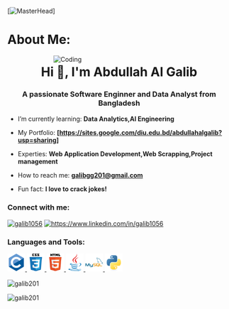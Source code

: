 [![MasterHead](https://repository-images.githubusercontent.com/588181932/e36ec678-7984-4cdd-8e4c-a3932772ff8e)]
# About Me:
<img align="right" alt="Coding" width="400" src="">
<h1 align="center">Hi 👋, I'm Abdullah Al Galib</h1>
<h3 align="center">A passionate Software Enginner and Data Analyst from Bangladesh</h3>



- I’m currently learning: **Data Analytics,AI Engineering**

- My Portfolio: **[https://sites.google.com/diu.edu.bd/abdullahalgalib?usp=sharing]**

- Experties: **Web Application Development,Web Scrapping,Project management**

- How to reach me: **galibgg201@gmail.com**

- Fun fact: **I love to crack jokes!**

<h3 align="left">Connect with me:</h3>
<p align="left">
<a href="https://twitter.com/galib1056" target="blank"><img align="center" src="https://raw.githubusercontent.com/rahuldkjain/github-profile-readme-generator/master/src/images/icons/Social/twitter.svg" alt="galib1056" height="30" width="40" /></a>
<a href="https://linkedin.com/in/https://www.linkedin.com/in/galib1056" target="blank"><img align="center" src="https://raw.githubusercontent.com/rahuldkjain/github-profile-readme-generator/master/src/images/icons/Social/linked-in-alt.svg" alt="https://www.linkedin.com/in/galib1056" height="30" width="40" /></a>
</p>

<h3 align="left">Languages and Tools:</h3>
<p align="left"> <a href="https://www.cprogramming.com/" target="_blank" rel="noreferrer"> <img src="https://raw.githubusercontent.com/devicons/devicon/master/icons/c/c-original.svg" alt="c" width="40" height="40"/> </a> <a href="https://www.w3schools.com/css/" target="_blank" rel="noreferrer"> <img src="https://raw.githubusercontent.com/devicons/devicon/master/icons/css3/css3-original-wordmark.svg" alt="css3" width="40" height="40"/> </a> <a href="https://www.w3.org/html/" target="_blank" rel="noreferrer"> <img src="https://raw.githubusercontent.com/devicons/devicon/master/icons/html5/html5-original-wordmark.svg" alt="html5" width="40" height="40"/> </a> <a href="https://www.java.com" target="_blank" rel="noreferrer"> <img src="https://raw.githubusercontent.com/devicons/devicon/master/icons/java/java-original.svg" alt="java" width="40" height="40"/> </a> <a href="https://www.mysql.com/" target="_blank" rel="noreferrer"> <img src="https://raw.githubusercontent.com/devicons/devicon/master/icons/mysql/mysql-original-wordmark.svg" alt="mysql" width="40" height="40"/> </a> <a href="https://www.python.org" target="_blank" rel="noreferrer"> <img src="https://raw.githubusercontent.com/devicons/devicon/master/icons/python/python-original.svg" alt="python" width="40" height="40"/> </a> </p>

<p><img align="center" src="https://github-readme-stats.vercel.app/api/top-langs?username=galib201&show_icons=true&locale=en&layout=compact" alt="galib201" /></p>

<p><img align="center" src="https://github-readme-streak-stats.herokuapp.com/?user=galib201&" alt="galib201" /></p>

